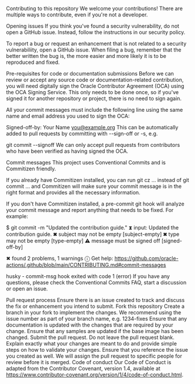 Contributing to this repository
We welcome your contributions! There are multiple ways to contribute, even if you're not a developer.

Opening issues
If you think you've found a security vulnerability, do not open a GitHub issue. Instead, follow the instructions in our security policy.

To report a bug or request an enhancement that is not related to a security vulnerabiliity, open a GitHub issue. When filing a bug, remember that the better written the bug is, the more easier and more likely it is to be reproduced and fixed.

Pre-requisites for code or documentation submissions
Before we can review or accept any source code or documentation-related contribution, you will need digitally sign the Oracle Contributor Agreement (OCA) using the OCA Signing Service. This only needs to be done once, so if you've signed it for another repository or project, there is no need to sign again.

All your commit messages must include the following line using the same name and email address you used to sign the OCA:

Signed-off-by: Your Name <you@example.org>
This can be automatically added to pull requests by committing with --sign-off or -s, e.g.

git commit --signoff
We can only accept pull requests from contributors who have been verified as having signed the OCA.

Commit messages
This project uses Conventional Commits and is Commitizen friendly.

If you already have Commitizen installed, you can run git cz ... instead of git commit ... and Commitizen will make sure your commit message is in the right format and provides all the necessary information.

If you don't have Commitizen installed, a pre-commit git hook will analyze your commit message and report anything that needs to be fixed. For example:

$ git commit -m "Updated the contribution guide."
⧗   input: Updated the contribution guide.
✖   subject may not be empty [subject-empty]
✖   type may not be empty [type-empty]
⚠   message must be signed off [signed-off-by]

✖   found 2 problems, 1 warnings
ⓘ   Get help: https://github.com/oracle-actions/.github/blob/main/CONTRIBUTING.md#commit-messages

husky - commit-msg hook exited with code 1 (error)
If you have any questions, please check the Conventional Commits FAQ, start a discussion or open an issue.

Pull request process
Ensure there is an issue created to track and discuss the fix or enhancement you intend to submit.
Fork this repository
Create a branch in your fork to implement the changes. We recommend using the issue number as part of your branch name, e.g. 1234-fixes
Ensure that any documentation is updated with the changes that are required by your change.
Ensure that any samples are updated if the base image has been changed.
Submit the pull request. Do not leave the pull request blank. Explain exactly what your changes are meant to do and provide simple steps on how to validate your changes. Ensure that you reference the issue you created as well.
We will assign the pull request to specific people for review before it is merged.
Code of conduct
Our Code of Conduct is adapted from the Contributor Covenant, version 1.4, available at https://www.contributor-covenant.org/version/1/4/code-of-conduct.html.